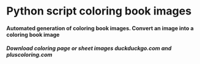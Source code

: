 # Python script coloring book images

#### Automated generation of coloring book images. Convert an image into a coloring book image
##### Download coloring page or sheet images duckduckgo.com and pluscoloring.com

